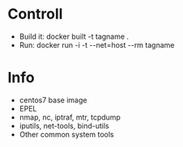 # Controll
* Build it: docker built -t tagname .
* Run: docker run -i -t --net=host --rm tagname

# Info
* centos7 base image
* EPEL
* nmap, nc, iptraf, mtr, tcpdump
* iputils, net-tools, bind-utils
* Other common system tools
